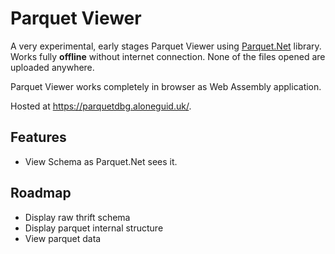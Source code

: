# Parquet Viewer
A very experimental, early stages Parquet Viewer using [Parquet.Net](https://github.com/aloneguid/parquet-dotnet) library. Works fully **offline** without internet connection. None of the files opened are uploaded anywhere.

Parquet Viewer works completely in browser as Web Assembly application.

Hosted at https://parquetdbg.aloneguid.uk/.

## Features

- View Schema as Parquet.Net sees it.

## Roadmap

- Display raw thrift schema
- Display parquet internal structure
- View parquet data
